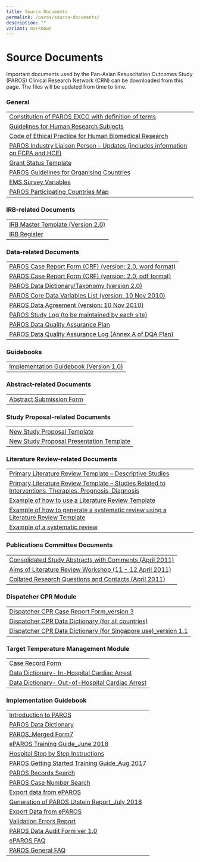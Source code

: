 ```yaml
---
title: Source Documents
permalink: /paros/source-documents/
description: ""
variant: markdown
---
```

 <h1><strong>Source Documents</strong></h1>
<div>
<p>Important documents used by the Pan-Asian Resuscitation Outcomes Study (PAROS) Clinical Research Network (CRN) can be downloaded from this page. The files will be updated from time to time.</p>
<h3>General</h3>
<table>
   <tbody>
      <tr>
         <td><a target="_blank" href="https://www.scri.edu.sg/wp-content/uploads/2016/03/1_Constitution_of_PAROS_EXCO_with_definition_of_terms_7May10_Final.pdf">Constitution of PAROS EXCO with definition of terms</a></td>
      </tr>
      <tr>
         <td><a target="_blank" href="https://www.scri.edu.sg/wp-content/uploads/2016/03/2_Gudelines_on_Research_on_Human_Subjects_ver1_Final.pdf">Guidelines for Human Research Subjects</a></td>
      </tr>
      <tr>
         <td><a target="_blank" href="https://www.scri.edu.sg/wp-content/uploads/2016/03/3_COEP_Approved_Jun_2010.pdf">Code of Ethical Practice for Human Biomedical Research</a></td>
      </tr>
      <tr>
         <td><a target="_blank" href="https://www.scri.edu.sg/wp-content/uploads/2016/03/4_PAROS_Industry_Liaison_Final_Oct10.pdf">PAROS Industry Liaison Person – Updates (includes information on FCPA and HCE)</a></td>
      </tr>
      <tr>
         <td><a target="_blank" href="https://www.scri.edu.sg/wp-content/uploads/2016/03/5_GrandStatus-Template.doc">Grant Status Template</a></td>
      </tr>
      <tr>
         <td><a target="_blank" href="https://www.scri.edu.sg/wp-content/uploads/2016/03/5_PAROS_Guidelines_for_Organising_Country_Aug_2011v3.pdf">PAROS Guidelines for Organising Countries</a></td>
      </tr>
      <tr>
         <td><a target="_blank" href="https://www.scri.edu.sg/wp-content/uploads/2016/03/6_EMS_your_project_variables.pdf">EMS Survey Variables</a></td>
      </tr>
      <tr>
         <td><a target="_blank" href="https://www.scri.edu.sg/wp-content/uploads/2018/08/PAROS-Map_13-countries.pdf">PAROS Participating Countries Map</a></td>
      </tr>
   </tbody>
</table>
<h3>IRB-related Documents</h3>
<table>
   <tbody>
      <tr>
         <td><a target="_blank" href="https://www.scri.edu.sg/wp-content/uploads/2016/06/IRB-Master-Template-PAROS_protocol_ver2.0_16Nov10.pdf">IRB Master Template (Version 2.0)</a></td>
      </tr>
      <tr>
         <td><a target="_blank" href="https://www.scri.edu.sg/wp-content/uploads/2016/03/2_IRB-Register.xls">IRB Register</a></td>
      </tr>
   </tbody>
</table>
<h3>Data-related Documents</h3>
<table>
   <tbody>
      <tr>
         <td><a target="_blank" href="https://www.scri.edu.sg/wp-content/uploads/2016/03/1_PAROS-Case-Report-Form.doc">PAROS Case Report Form (CRF) (version: 2.0, word format)</a></td>
      </tr>
      <tr>
         <td><a target="_blank" href="https://www.scri.edu.sg/wp-content/uploads/2016/03/2_PAROS_Merged_Form7.pdf">PAROS Case Report Form (CRF) (version: 2.0, pdf format)</a></td>
      </tr>
      <tr>
         <td><a target="_blank" href="https://www.scri.edu.sg/wp-content/uploads/2016/03/3_PAROS_DataDictionary_taxonomy_10.pdf">PAROS Data Dictionary/Taxonomy (version 2.0)</a></td>
      </tr>
      <tr>
         <td><a target="_blank" href="https://www.scri.edu.sg/wp-content/uploads/2016/03/4_PAROS-Core-Data-Variables-List.doc">PAROS Core Data Variables List (version: 10 Nov 2010)</a></td>
      </tr>
      <tr>
         <td><a target="_blank" href="https://www.scri.edu.sg/wp-content/uploads/2016/03/5_PAROS-Data-Agreement.doc">PAROS Data Agreement (version: 10 Nov 2010)</a></td>
      </tr>
      <tr>
         <td><a target="_blank" href="https://www.scri.edu.sg/wp-content/uploads/2016/03/6_PAROS-Study-Log.xls">PAROS Study Log (to be maintained by each site)</a></td>
      </tr>
      <tr>
         <td><a target="_blank" href="https://www.scri.edu.sg/wp-content/uploads/2016/03/7_PAROS-Data-Quality-Assurance-Plan.pdf">PAROS Data Quality Assurance Plan</a></td>
      </tr>
      <tr>
         <td><a target="_blank" href="https://www.scri.edu.sg/wp-content/uploads/2016/03/8_PAROS-Data-Quality-Assurance-Log.xls">PAROS Data Quality Assurance Log (Annex A of DQA Plan)</a></td>
      </tr>
   </tbody>
</table><h3>Guidebooks</h3>
<table>
   <tbody>
      <tr>
         <td><a target="_blank" href="#">Implementation Guidebook (Version 1.0)</a></td>
      </tr>
   </tbody>
</table>
<h3>Abstract-related Documents</h3>
<table>
   <tbody>
      <tr>
         <td><a target="_blank" href="https://www.scri.edu.sg/wp-content/uploads/2016/03/1_Abstract-Related-Documents.doc">Abstract Submission Form</a></td>
      </tr>
   </tbody>
</table>
<h3>Study Proposal-related Documents</h3>
<table>
   <tbody>
      <tr>
         <td><a target="_blank" href="https://www.scri.edu.sg/wp-content/uploads/2021/01/New-Study-Proposal-Template_2020.doc">New Study Proposal Template</a></td>
      </tr>
      <tr>
         <td><a target="_blank" href="https://www.scri.edu.sg/wp-content/uploads/2016/06/PAROS-Study-Proposal-Presentation-Template.ppt">New Study Proposal Presentation Template</a></td>
      </tr>
   </tbody>
</table>
<h3>Literature Review-related Documents</h3>
<table>
   <tbody>
      <tr>
         <td><a target="_blank" href="https://www.scri.edu.sg/wp-content/uploads/2016/03/1_Primary-Literature-Review-Template.doc">Primary Literature Review Template – Descriptive Studies</a></td>
      </tr>
      <tr>
         <td><a target="_blank" href="https://www.scri.edu.sg/wp-content/uploads/2016/03/2_Primary-Literature-Review-Template.doc">Primary Literature Review Template – Studies Related to Interventions, Therapies, Prognosis, Diagnosis</a></td>
      </tr>
      <tr>
         <td><a target="_blank" href="https://www.scri.edu.sg/wp-content/uploads/2016/03/3_Example-of-how-to-use-a-literature-Review.pdf">Example of how to use a Literature Review Template</a></td>
      </tr>
      <tr>
         <td><a target="_blank" href="https://www.scri.edu.sg/wp-content/uploads/2016/03/4_Example-of-how-to-generate-a-systematic-review.pdf">Example of how to generate a systematic review using a Literature Review Template</a></td>
      </tr>
      <tr>
         <td><a target="_blank" href="https://www.scri.edu.sg/wp-content/uploads/2016/04/13_Use-of-antiarrhythmic-drugs-for-adult-cardiac-arrest_Ong-et-al.pdf">Example of a systematic review</a></td>
      </tr>
   </tbody>
</table>
<h3>Publications Committee Documents</h3>
<table>
   <tbody>
      <tr>
         <td><a target="_blank" href="https://www.scri.edu.sg/wp-content/uploads/2016/06/PAROS_New_Study_Proposals_Collated_w_comments_Singapore__Tokyo.pdf">Consolidated Study Abstracts with Comments (April 2011)</a></td>
      </tr>
      <tr>
         <td><a target="_blank" href="https://www.scri.edu.sg/wp-content/uploads/2016/03/2_Aims_of_the_Workshop.pdf">Aims of Literature Review Workshop (11 - 12 April 2011)</a></td>
      </tr>
      <tr>
         <td><a target="_blank" href="https://www.scri.edu.sg/wp-content/uploads/2016/03/3_Collated-Research-Questions.doc">Collated Research Questions and Contacts (April 2011)</a></td>
      </tr>
   </tbody>
</table>
<h3>Dispatcher CPR Module</h3>
<table>
   <tbody>
      <tr>
         <td><a target="_blank" href="https://www.scri.edu.sg/wp-content/uploads/2018/07/PAROS_Dispatcher-CPR-Form3.pdf">Dispatcher CPR Case Report Form_version 3</a></td>
      </tr>
      <tr>
         <td><a target="_blank" href="https://www.scri.edu.sg/wp-content/uploads/2018/07/Final-dispatch-dictionary-for-CARES-PAROS_Oct2013.pdf">Dispatcher CPR Data Dictionary (for all countries)</a></td>
      </tr>
      <tr>
         <td><a target="_blank" href="https://www.scri.edu.sg/wp-content/uploads/2018/07/Dispatch-data-dictionary-for-PAROS-version-1.1_May-2018updated.pdf">Dispatcher CPR Data Dictionary (for Singapore use)_version 1.1</a></td>
      </tr>
   </tbody>
</table>
<h3>Target Temperature Management Module</h3>
<table>
   <tbody>
      <tr>
         <td><a target="_blank" href="https://www.scri.edu.sg/wp-content/uploads/2016/03/1_Case-Record-Form.pdf">Case Record Form</a></td>
      </tr>
      <tr>
         <td><a target="_blank" href="https://www.scri.edu.sg/wp-content/uploads/2016/03/2_Data-Dictionary-In-Hospital-Cardiac-Arrest.pdf">Data Dictionary- In-Hospital Cardiac Arrest</a></td>
      </tr>
      <tr>
         <td><a target="_blank" href="https://www.scri.edu.sg/wp-content/uploads/2016/03/3_Data-Dictionary-Out-of-Hospital-Cardiac-Arrest.pdf">Data Dictionary- Out-of-Hospital Cardiac Arrest</a></td>
      </tr>
   </tbody>
</table>
<h3>Implementation Guidebook</h3>
<table>
   <tbody>
      <tr>
         <td><a target="_blank" href="https://www.scri.edu.sg/wp-content/uploads/2016/03/1_IntroductionToPAROS.pdf">Introduction to PAROS</a></td>
      </tr>
      <tr>
         <td><a target="_blank" href="https://www.scri.edu.sg/wp-content/uploads/2016/03/2_PAROS-Data-Dictionary.pdf">PAROS Data Dictionary</a></td>
      </tr>
      <tr>
         <td><a target="_blank" href="https://www.scri.edu.sg/wp-content/uploads/2018/07/PAROS_Merged-Form7.pdf">PAROS_Merged Form7</a></td>
      </tr>
      <tr>
         <td><a target="_blank" href="https://www.scri.edu.sg/wp-content/uploads/2018/07/3_ePAROS-Training-Guide_Jun18.pdf">ePAROS Training Guide_June 2018</a></td>
      </tr>
      <tr>
         <td><a target="_blank" href="https://www.scri.edu.sg/wp-content/uploads/2016/03/5_Hospital-Step-by-Step-Instructions.pdf">Hospital Step by Step Instructions</a></td>
      </tr>
      <tr>
         <td><a target="_blank" href="https://www.scri.edu.sg/wp-content/uploads/2018/07/3_PAROS-Getting-Started-Training-Guidev2.pdf">PAROS Getting Started Training Guide_Aug 2017</a></td>
      </tr>
      <tr>
         <td><a target="_blank" href="https://www.scri.edu.sg/wp-content/uploads/2016/03/7_PAROS-Case-Search.pdf">PAROS Records Search</a></td>
      </tr>
      <tr>
         <td><a target="_blank" href="https://www.scri.edu.sg/wp-content/uploads/2018/07/4_PAROS-Case-Number-Search.pdf">PAROS Case Number Search</a></td>
      </tr>
      <tr>
         <td><a target="_blank" href="https://www.scri.edu.sg/wp-content/uploads/2016/03/8_Export-Data-from-ePAROS.pdf">Export data from ePAROS</a></td>
      </tr>
      <tr>
         <td><a target="_blank" href="https://www.scri.edu.sg/wp-content/uploads/2018/07/6_Generation-of-PAROS-Utstein-Reportv2.pdf">Generation of PAROS Utstein Report_July 2018</a></td>
      </tr>
      <tr>
         <td><a target="_blank" href="https://www.scri.edu.sg/wp-content/uploads/2018/07/5_Export-data-from-ePAROS.pdf">Export Data from ePAROS</a></td>
      </tr>
      <tr>
         <td><a target="_blank" href="https://www.scri.edu.sg/wp-content/uploads/2018/07/5.2_Validation-errors-report.pdf">Validation Errors Report</a></td>
      </tr>
      <tr>
         <td><a target="_blank" href="https://www.scri.edu.sg/wp-content/uploads/2016/03/10_PAROS-Data-Audit-Form-ver-1.0.pdf">PAROS Data Audit Form ver 1.0</a></td>
      </tr>
      <tr>
         <td><a target="_blank" href="https://www.scri.edu.sg/wp-content/uploads/2016/03/11_ePAROS-FAQ.pdf">ePAROS FAQ</a></td>
      </tr>
      <tr>
         <td><a target="_blank" href="https://www.scri.edu.sg/wp-content/uploads/2016/03/12_PAROS-General-FAQ.pdf">PAROS General FAQ</a></td>
      </tr>
   </tbody>
</table></div>